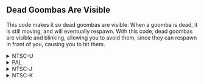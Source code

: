 ## Dead Goombas Are Visible

This code makes it so dead goombas are visible. When a goomba is dead, it is still moving, and will eventually respawn. With this code, dead goombas are visible and blinking, allowing you to avoid them, since they can respawn in front of you, causing you to hit them.

<details>
<summary>NTSC-U</summary>

```powerpc
046CD160 48000084
```
</details>

<details>
<summary>PAL</summary>

```powerpc
046DC810 48000084
```
</details>

<details>
<summary>NTSC-J</summary>

```powerpc
046DBE7C 48000084
```
</details>

<details>
<summary>NTSC-K</summary>

```powerpc
046CABB8 48000084
```
</details>